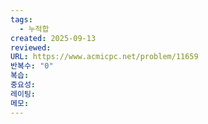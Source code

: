 ```yaml
---
tags:
  - 누적합
created: 2025-09-13
reviewed:
URL: https://www.acmicpc.net/problem/11659
반복수: "0"
복습:
중요성:
레이팅:
메모:
---
```


